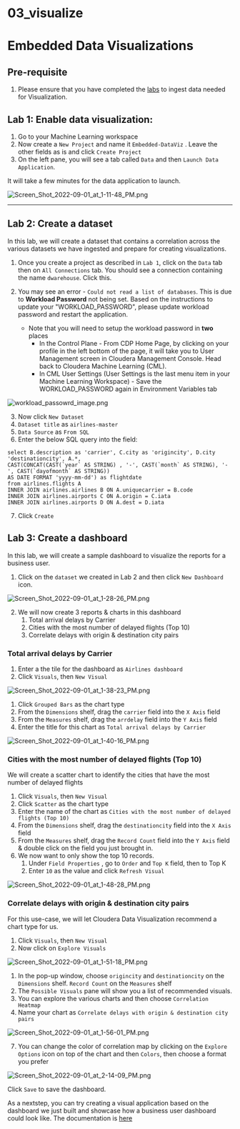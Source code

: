 # 03_visualize

# Embedded Data Visualizations

## Pre-requisite

1. Please ensure that you have completed the [labs](01_ingest.md#01_ingest) to ingest data needed for Visualization.

## Lab 1: Enable data visualization:

1. Go to your Machine Learning workspace
2. Now create a `New Project` and name it `Embedded-DataViz` . Leave the other fields as is and click `Create Project`
3. On the left pane, you will see a tab called `Data` and then `Launch Data Application`.

It will take a few minutes for the data application to launch.

![Screen_Shot_2022-09-01_at_1-11-48_PM.png](images/Screen_Shot_2022-09-01_at_1-11-48_PM.png)

---

## Lab 2: Create a dataset

In this lab, we will create a dataset that contains a correlation across the various datasets we have ingested and prepare for creating visualizations.

1. Once you create a project as described in `Lab 1`, click on the `Data` tab then on `All Connections` tab. You should see a connection containing the name `dwarehouse`. Click this.
2. You may see an error - `Could not read a list of databases`. This is due to **Workload Password** not being set. Based on the instructions to update your "WORKLOAD_PASSWORD", please update workload password and restart the application.
    
    * Note that you will need to setup the workload password in **two** places
        * In the Control Plane - From CDP Home Page, by clicking on your profile in the left bottom of the page, it will take you to User Management screen in Cloudera Management Console. Head back to Cloudera Machine Learning (CML).
        * In CML User Settings (User Settings is the last menu item in your Machine Learning Workspace) - Save the WORKLOAD_PASSWORD again in Environment Variables tab

![workload_passowrd_image.png](images/workload_passowrd_image.png)

3. Now click `New Dataset`
4. `Dataset title` as `airlines-master`
5. `Data Source` as `From SQL`
6. Enter the below SQL query into the field:

```
select B.description as 'carrier', C.city as 'origincity', D.city 'destinationcity', A.*,
CAST(CONCAT(CAST(`year` AS STRING) , '-', CAST(`month` AS STRING), '-', CAST(`dayofmonth` AS STRING))
AS DATE FORMAT 'yyyy-mm-dd') as flightdate
from airlines.flights A
INNER JOIN airlines.airlines B ON A.uniquecarrier = B.code
INNER JOIN airlines.airports C ON A.origin = C.iata
INNER JOIN airlines.airports D ON A.dest = D.iata
```

7. Click `Create`

## Lab 3: Create a dashboard

In this lab, we will create a sample dashboard to visualize the reports for a business user.

1. Click on the `dataset` we created in Lab 2 and then click `New Dashboard` icon.

![Screen_Shot_2022-09-01_at_1-28-26_PM.png](images/Screen_Shot_2022-09-01_at_1-28-26_PM.png)

2. We will now create 3 reports & charts in this dashboard
    1. Total arrival delays by Carrier
    2. Cities with the most number of delayed flights \(Top 10\)
    3. Correlate delays with origin & destination city pairs

### Total arrival delays by Carrier

1. Enter a the tile for the dashboard as `Airlines dashboard`
2. Click `Visuals`, then `New Visual`

![Screen_Shot_2022-09-01_at_1-38-23_PM.png](images/Screen_Shot_2022-09-01_at_1-38-23_PM.png)

1. Click `Grouped Bars` as the chart type
2. From the `Dimensions` shelf, drag the `carrier` field into the `X Axis` field
3. From the `Measures` shelf, drag the `arrdelay` field into the `Y Axis` field
4. Enter the title for this chart as `Total arrival delays by Carrier`

![Screen_Shot_2022-09-01_at_1-40-16_PM.png](images/Screen_Shot_2022-09-01_at_1-40-16_PM.png)

### Cities with the most number of delayed flights \(Top 10\)

We will create a scatter chart to identify the cities that have the most number of delayed flights

1. Click `Visuals`, then `New Visual`
2. Click `Scatter` as the chart type
3. Enter the name of the chart as `Cities with the most number of delayed flights (Top 10)`
4. From the `Dimensions` shelf, drag the `destinationcity` field into the `X Axis` field
5. From the `Measures` shelf, drag the `Record Count` field into the `Y Axis` field & double click on the field you just brought in.
6. We now want to only show the top 10 records.
    1. Under `Field Properties` , go to `Order` and `Top K` field, then to Top K
    2. Enter `10` as the value and click `Refresh Visual`

![Screen_Shot_2022-09-01_at_1-48-28_PM.png](images/Screen_Shot_2022-09-01_at_1-48-28_PM.png)

### Correlate delays with origin & destination city pairs

For this use\-case, we will let Cloudera Data Visualization recommend a chart type for us.

1. Click `Visuals`, then `New Visual`
2. Now click on `Explore Visuals`

![Screen_Shot_2022-09-01_at_1-51-18_PM.png](images/Screen_Shot_2022-09-01_at_1-51-18_PM.png)

1. In the pop-up window, choose `origincity` and `destinationcity` on the `Dimensions` shelf. `Record Count` on the `Measures` shelf
2. The `Possible Visuals` pane will show you a list of recommended visuals.
3. You can explore the various charts and then choose `Correlation Heatmap`
4. Name your chart as `Correlate delays with origin & destination city pairs`

![Screen_Shot_2022-09-01_at_1-56-01_PM.png](images/Screen_Shot_2022-09-01_at_1-56-01_PM.png)

7. You can change the color of correlation map by clicking on the `Explore Options` icon on top of the chart and then `Colors`, then choose a format you prefer

![Screen_Shot_2022-09-01_at_2-14-09_PM.png](images/Screen_Shot_2022-09-01_at_2-14-09_PM.png)

Click `Save` to save the dashboard.

As a nextstep, you can try creating a visual application based on the dashboard we just built and showcase how a business user dashboard could look like. The documentation is [here](https://docs.cloudera.com/data-visualization/7/howto-apps/topics/viz-create-app.html)
